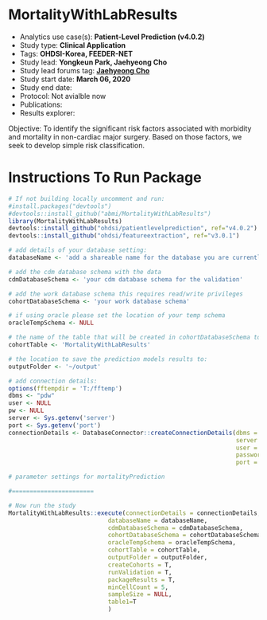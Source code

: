 MortalityWithLabResults
======================

- Analytics use case(s): **Patient-Level Prediction (v4.0.2)**
- Study type: **Clinical Application**
- Tags: **OHDSI-Korea, FEEDER-NET**
- Study lead: **Yongkeun Park, Jaehyeong Cho**
- Study lead forums tag: **[Jaehyeong Cho](https://forums.ohdsi.org/u/Jaehyeong_Cho)**
- Study start date: **March 06, 2020**
- Study end date: 
- Protocol: Not avialble now
- Publications: 
- Results explorer: 

Objective: To identify the significant risk factors associated with morbidity and mortality in non-cardiac major surgery. Based on those factors, we seek to develop simple risk classification.

Instructions To Run Package
===================


```r
# If not building locally uncomment and run:
#install.packages("devtools")
#devtools::install_github("abmi/MortalityWithLabResults")
library(MortalityWithLabResults)
devtools::install_github("ohdsi/patientlevelprediction", ref="v4.0.2")
devtools::install_github("ohdsi/featureextraction", ref="v3.0.1")

# add details of your database setting:
databaseName <- 'add a shareable name for the database you are currently validating on'

# add the cdm database schema with the data
cdmDatabaseSchema <- 'your cdm database schema for the validation'

# add the work database schema this requires read/write privileges 
cohortDatabaseSchema <- 'your work database schema'

# if using oracle please set the location of your temp schema
oracleTempSchema <- NULL

# the name of the table that will be created in cohortDatabaseSchema to hold the cohorts
cohortTable <- 'MortalityWithLabResults'

# the location to save the prediction models results to:
outputFolder <- '~/output'

# add connection details:
options(fftempdir = 'T:/fftemp')
dbms <- "pdw"
user <- NULL
pw <- NULL
server <- Sys.getenv('server')
port <- Sys.getenv('port')
connectionDetails <- DatabaseConnector::createConnectionDetails(dbms = dbms,
                                                                server = server,
                                                                user = user,
                                                                password = pw,
                                                                port = port)

# parameter settings for mortalityPrediction

#=======================

# Now run the study
MortalityWithLabResults::execute(connectionDetails = connectionDetails,
                            databaseName = databaseName,
                            cdmDatabaseSchema = cdmDatabaseSchema,
                            cohortDatabaseSchema = cohortDatabaseSchema,
                            oracleTempSchema = oracleTempSchema,
                            cohortTable = cohortTable,
                            outputFolder = outputFolder,
                            createCohorts = T,
                            runValidation = T,
                            packageResults = T,
                            minCellCount = 5,
                            sampleSize = NULL,
                            table1=T
                            )
```
